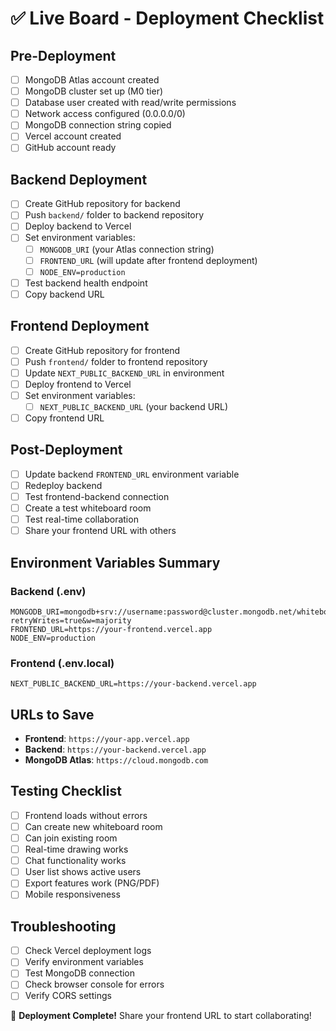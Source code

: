 # ✅ Live Board - Deployment Checklist

## Pre-Deployment
- [ ] MongoDB Atlas account created
- [ ] MongoDB cluster set up (M0 tier)
- [ ] Database user created with read/write permissions
- [ ] Network access configured (0.0.0.0/0)
- [ ] MongoDB connection string copied
- [ ] Vercel account created
- [ ] GitHub account ready

## Backend Deployment
- [ ] Create GitHub repository for backend
- [ ] Push `backend/` folder to backend repository
- [ ] Deploy backend to Vercel
- [ ] Set environment variables:
  - [ ] `MONGODB_URI` (your Atlas connection string)
  - [ ] `FRONTEND_URL` (will update after frontend deployment)
  - [ ] `NODE_ENV=production`
- [ ] Test backend health endpoint
- [ ] Copy backend URL

## Frontend Deployment
- [ ] Create GitHub repository for frontend
- [ ] Push `frontend/` folder to frontend repository
- [ ] Update `NEXT_PUBLIC_BACKEND_URL` in environment
- [ ] Deploy frontend to Vercel
- [ ] Set environment variables:
  - [ ] `NEXT_PUBLIC_BACKEND_URL` (your backend URL)
- [ ] Copy frontend URL

## Post-Deployment
- [ ] Update backend `FRONTEND_URL` environment variable
- [ ] Redeploy backend
- [ ] Test frontend-backend connection
- [ ] Create a test whiteboard room
- [ ] Test real-time collaboration
- [ ] Share your frontend URL with others

## Environment Variables Summary

### Backend (.env)
```
MONGODB_URI=mongodb+srv://username:password@cluster.mongodb.net/whiteboard?retryWrites=true&w=majority
FRONTEND_URL=https://your-frontend.vercel.app
NODE_ENV=production
```

### Frontend (.env.local)
```
NEXT_PUBLIC_BACKEND_URL=https://your-backend.vercel.app
```

## URLs to Save
- **Frontend**: `https://your-app.vercel.app`
- **Backend**: `https://your-backend.vercel.app`
- **MongoDB Atlas**: `https://cloud.mongodb.com`

## Testing Checklist
- [ ] Frontend loads without errors
- [ ] Can create new whiteboard room
- [ ] Can join existing room
- [ ] Real-time drawing works
- [ ] Chat functionality works
- [ ] User list shows active users
- [ ] Export features work (PNG/PDF)
- [ ] Mobile responsiveness

## Troubleshooting
- [ ] Check Vercel deployment logs
- [ ] Verify environment variables
- [ ] Test MongoDB connection
- [ ] Check browser console for errors
- [ ] Verify CORS settings

🎉 **Deployment Complete!** Share your frontend URL to start collaborating! 